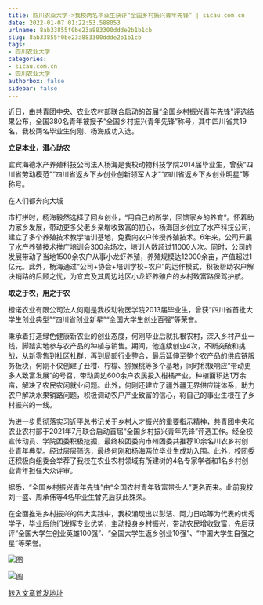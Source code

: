 ```yaml
---
title: 四川农业大学->我校两名毕业生获评“全国乡村振兴青年先锋” | sicau.com.cn
date: 2022-01-07 01:22:53.588053
urlname: 8ab33855f0be23a883300ddde2b1b1cb
slug: 8ab33855f0be23a883300ddde2b1b1cb
tags: 
- 四川农业大学
categories:
- sicau.com.cn
- 四川农业大学
authorbox: false
sidebar: false
---
```

近日，由共青团中央、农业农村部联合启动的首届“全国乡村振兴青年先锋”评选结果公布，全国380名青年被授予“全国乡村振兴青年先锋”称号，其中四川省共19名，我校两名毕业生何刚、杨海成功入选。

**立足本业，潜心助农**

宜宾海德水产养殖科技公司法人杨海是我校动物科技学院2014届毕业生，曾获“四川省劳动模范”“四川省返乡下乡创业创新领军人才”“四川省返乡下乡创业明星”等称号。

在人们都奔向大城
<!--more-->
市打拼时，杨海毅然选择了回乡创业，“用自己的所学，回馈家乡的养育”。怀着助力家乡发展，带动更多父老乡亲增收致富的初心，杨海回乡创立了水产科技公司，建立了多个养殖技术教学培训基地，免费向农户传授养殖技术。6年来，公司开展了水产养殖技术推广培训会300余场次，培训人数超过11000人次。同时，公司的发展带动了当地1500余农户从事小龙虾养殖，养殖规模达12000余亩，产值超过1亿元。此外，杨海通过“公司+协会+培训学校+农户”的运作模式，积极帮助农户解决销路的后顾之忧，为宜宾及其周边地区小龙虾养殖户的乡村致富路保驾护航。

**取之于农，用之于农**

橙诺农业有限公司法人何刚是我校动物医学院2013届毕业生，曾获“四川省首批大学生创业典型”“四川省创业新星”“全国大学生创业百强”等荣誉。

秉承着打造绿色健康新农业的创业态度，何刚毕业后就扎根农村，深入乡村产业一线，脚踏实地参与农产品的种植与销售。期间，他连续创业4次，不断突破和挑战，从新零售到社区社群，再到局部行业整合，最后延伸至整个农产品的供应链服务板块，何刚不仅创建了丑柑、柠檬、猕猴桃等多个基地，同时积极响应“带动更多人致富发展”的号召，带动周边600余户农民投入柑橘产业，种植面积达1万余亩，解决了农民农闲就业问题。此外，何刚还建立了疆外疆无界供应链体系，助力农户解决水果销路问题，积极调动农户产业致富的信心，将自己的事业生根在了乡村振兴的一线。

为进一步贯彻落实习近平总书记关于乡村人才振兴的重要指示精神，共青团中央和农业农村部于2021年7月联合启动首届“全国乡村振兴青年先锋”评选工作。经全校宣传动员、学院团委积极挖掘，最终校团委向市州团委共推荐10余名川农乡村创业青年典型。经过层层筛选，最终何刚和杨海两位毕业生成功入围。此外，校团委还积极向组委会举荐了我校在农业农村领域有所建树的4名专家学者和1名乡村创业青年担任大众评审。

据悉，“全国乡村振兴青年先锋”由“全国农村青年致富带头人”更名而来。此前我校刘一盛、周承伟等4名毕业生曾先后获此殊荣。

在全面推进乡村振兴的伟大实践中，我校涌现出以彭洁、阿力日哈等为代表的优秀学子，毕业后他们发挥专业优势，主动投身乡村振兴，带动农民增收致富，先后获评“全国大学生创业英雄100强”、“全国大学生返乡创业10强”、“中国大学生自强之星”等荣誉。

![图](https://news.sicau.edu.cn/__local/7/36/C4/0D45A85CE1E848EDF6B31B65650_39140402_1E362.jpg)

![图](https://news.sicau.edu.cn/__local/0/03/55/F588005A088CA7E4E8C88339E13_462891CF_22E5E.jpg)

[转入文章首发地址](https://news.sicau.edu.cn/info/1135/66403.htm)